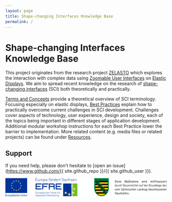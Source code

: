```yaml
---
layout: page
title: Shape-changing Interfaces Knowledge Base
permalink: /
---
```


# Shape-changing Interfaces Knowledge Base

This project originates from the research project [ZELASTO](/2019/daten-zum-anfassen/) which explores the interaction with complex data using [Zoomable User Interfaces](/terms/zoomable-user-interface) on [Elastic Displays](/terms/elastic-display).
We aim to spread recent knowledge on the research of [shape-changing interfaces](/terms/shape-changing-interface) (SCI) both theoretically and practically. 

[Terms and Concepts](/terms-and-concepts/) provide a theoretical overview of SCI terminology. Focusing especially on elastic displays, [Best Practices](/best-practices/) explain how to practically overcome current challenges in SCI development. Challenges cover aspects of technology, user experience, design and society, each of the topics being important in different stages of application development. Additional modular workshop instructions for each Best Practice lower the barrier to implementation.
More related content (e.g. media files or related projects) can be found under [Resources](/resources/). 

## Support

If you need help, please don't hesitate to [open an issue](https://www.github.com/{{ site.github_repo }}/{{ site.github_user }}).

![EFRE Logo](/assets/img/efre-logo.jpg)
